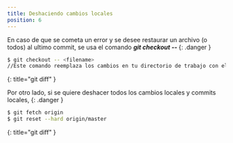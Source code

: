 ```yaml
---
title: Deshaciendo cambios locales
position: 6
---
```

En caso de que se cometa un error y se desee restaurar un archivo (o todos) al ultimo commit, se usa el comando <strong>*git checkout -- <filename>*</strong>
{: .danger }

~~~ sh
$ git checkout -- <filename>
//Este comando reemplaza los cambios en tu directorio de trabajo con el último commit
~~~
{: title="git diff" }


Por otro lado, si se quiere deshacer todos los cambios locales y commits locales,
{: .danger }

~~~ sh
$ git fetch origin
$ git reset --hard origin/master
~~~
{: title="git diff" }
